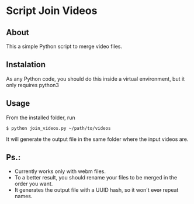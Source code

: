 # Script Join Videos

About
---
This a simple Python script to merge video files.

Instalation
---

As any Python code, you should do this inside a virtual environment, but it only requires python3

Usage
---

From the installed folder, run
```
$ python join_videos.py ~/path/to/videos

```

It will generate the output file in the same folder where the input videos are.

Ps.:
---
* Currently works only with webm files.
* To a better result, you should rename your files to be merged in the order you want.
* It generates the output file with a UUID hash, so it won't ~~ever~~ repeat names.